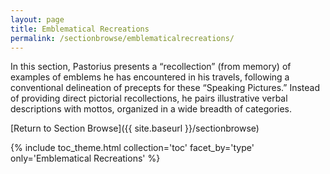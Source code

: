 ```yaml
---
layout: page
title: Emblematical Recreations
permalink: /sectionbrowse/emblematicalrecreations/
---
```


In this section, Pastorius presents a “recollection” (from memory) of examples of emblems he has encountered in his travels, following a conventional delineation of precepts for these “Speaking Pictures.” Instead of providing direct pictorial recollections, he pairs illustrative verbal descriptions with mottos, organized in a wide breadth of categories.

[Return to Section Browse]({{ site.baseurl }}/sectionbrowse)

{% include toc_theme.html collection='toc' facet_by='type' only='Emblematical Recreations' %}
